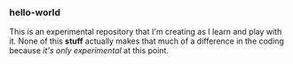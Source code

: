 ### hello-world
This is an experimental repository that I'm creating as I learn and play with it.
None of this **stuff** actually makes that much of a difference in the coding because *it's only experimental* at this point. 

